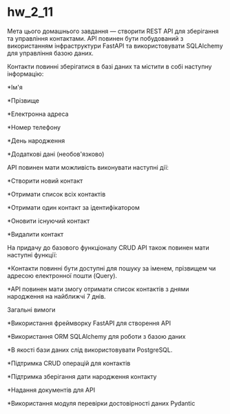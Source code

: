 # hw_2_11


Мета цього домашнього завдання — створити REST API для зберігання та управління контактами. API повинен бути побудований з використанням інфраструктури FastAPI та використовувати SQLAlchemy для управління базою даних.

Контакти повинні зберігатися в базі даних та містити в собі наступну інформацію:

*Ім'я

*Прізвище

*Електронна адреса

*Номер телефону

*День народження

*Додаткові дані (необов'язково)


API повинен мати можливість виконувати наступні дії:


*Створити новий контакт

*Отримати список всіх контактів

*Отримати один контакт за ідентифікатором

*Оновити існуючий контакт

*Видалити контакт


На придачу до базового функціоналу CRUD API також повинен мати наступні функції:


*Контакти повинні бути доступні для пошуку за іменем, прізвищем чи адресою електронної пошти (Query).

*API повинен мати змогу отримати список контактів з днями народження на найближчі 7 днів.


Загальні вимоги


*Використання фреймворку FastAPI для створення API

*Використання ORM SQLAlchemy для роботи з базою даних

*В якості бази даних слід використовувати PostgreSQL.

*Підтримка CRUD операцій для контактів

*Підтримка зберігання дати народження контакту

*Надання документів для API

*Використання модуля перевірки достовірності даних Pydantic
